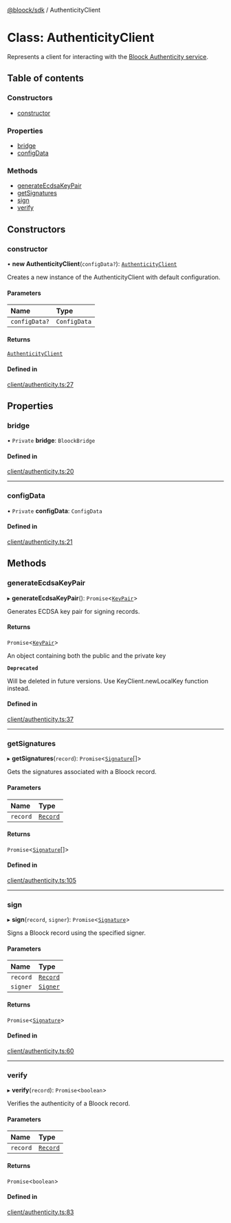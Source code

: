 [@bloock/sdk](../index.md) / AuthenticityClient

# Class: AuthenticityClient

Represents a client for interacting with the [Bloock Authenticity service](https://dashboard.bloock.com/login).

## Table of contents

### Constructors

- [constructor](AuthenticityClient.md#constructor)

### Properties

- [bridge](AuthenticityClient.md#bridge)
- [configData](AuthenticityClient.md#configdata)

### Methods

- [generateEcdsaKeyPair](AuthenticityClient.md#generateecdsakeypair)
- [getSignatures](AuthenticityClient.md#getsignatures)
- [sign](AuthenticityClient.md#sign)
- [verify](AuthenticityClient.md#verify)

## Constructors

### constructor

• **new AuthenticityClient**(`configData?`): [`AuthenticityClient`](AuthenticityClient.md)

Creates a new instance of the AuthenticityClient with default configuration.

#### Parameters

| Name | Type |
| :------ | :------ |
| `configData?` | `ConfigData` |

#### Returns

[`AuthenticityClient`](AuthenticityClient.md)

#### Defined in

[client/authenticity.ts:27](https://github.com/bloock/bloock-sdk/blob/dcd4dc7/languages/js/src/client/authenticity.ts#L27)

## Properties

### bridge

• `Private` **bridge**: `BloockBridge`

#### Defined in

[client/authenticity.ts:20](https://github.com/bloock/bloock-sdk/blob/dcd4dc7/languages/js/src/client/authenticity.ts#L20)

___

### configData

• `Private` **configData**: `ConfigData`

#### Defined in

[client/authenticity.ts:21](https://github.com/bloock/bloock-sdk/blob/dcd4dc7/languages/js/src/client/authenticity.ts#L21)

## Methods

### generateEcdsaKeyPair

▸ **generateEcdsaKeyPair**(): `Promise`\<[`KeyPair`](KeyPair.md)\>

Generates ECDSA key pair for signing records.

#### Returns

`Promise`\<[`KeyPair`](KeyPair.md)\>

An object containing both the public and the private key

**`Deprecated`**

Will be deleted in future versions. Use KeyClient.newLocalKey function instead.

#### Defined in

[client/authenticity.ts:37](https://github.com/bloock/bloock-sdk/blob/dcd4dc7/languages/js/src/client/authenticity.ts#L37)

___

### getSignatures

▸ **getSignatures**(`record`): `Promise`\<[`Signature`](Signature.md)[]\>

Gets the signatures associated with a Bloock record.

#### Parameters

| Name | Type |
| :------ | :------ |
| `record` | [`Record`](Record.md) |

#### Returns

`Promise`\<[`Signature`](Signature.md)[]\>

#### Defined in

[client/authenticity.ts:105](https://github.com/bloock/bloock-sdk/blob/dcd4dc7/languages/js/src/client/authenticity.ts#L105)

___

### sign

▸ **sign**(`record`, `signer`): `Promise`\<[`Signature`](Signature.md)\>

Signs a Bloock record using the specified signer.

#### Parameters

| Name | Type |
| :------ | :------ |
| `record` | [`Record`](Record.md) |
| `signer` | [`Signer`](Signer.md) |

#### Returns

`Promise`\<[`Signature`](Signature.md)\>

#### Defined in

[client/authenticity.ts:60](https://github.com/bloock/bloock-sdk/blob/dcd4dc7/languages/js/src/client/authenticity.ts#L60)

___

### verify

▸ **verify**(`record`): `Promise`\<`boolean`\>

Verifies the authenticity of a Bloock record.

#### Parameters

| Name | Type |
| :------ | :------ |
| `record` | [`Record`](Record.md) |

#### Returns

`Promise`\<`boolean`\>

#### Defined in

[client/authenticity.ts:83](https://github.com/bloock/bloock-sdk/blob/dcd4dc7/languages/js/src/client/authenticity.ts#L83)
